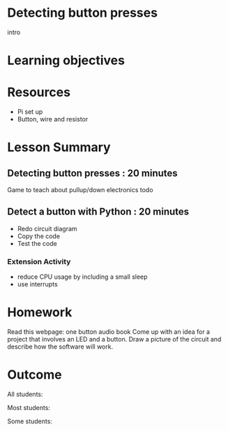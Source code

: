# Detecting button presses

intro

# Learning objectives

# Resources

* Pi set up
* Button, wire and resistor

# Lesson Summary

## Detecting button presses : 20 minutes

Game to teach about pullup/down electronics todo

## Detect a button with Python : 20 minutes

* Redo circuit diagram
* Copy the code
* Test the code

### Extension Activity

* reduce CPU usage by including a small sleep
* use interrupts

# Homework

Read this webpage: one button audio book
Come up with an idea for a project that involves an LED and a button. Draw a picture of the circuit and describe how the software will work.

# Outcome

All students:


Most students:


Some students:
